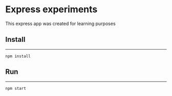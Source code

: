 # Express experiments
This express app was created for learning purposes

## Install
---
```
npm install
```

## Run
---
```
npm start
```

